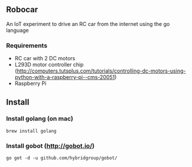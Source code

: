 ## Robocar
An IoT experiment to drive an RC car from the internet using the go language

### Requirements
* RC car with 2 DC motors
* L293D motor controller chip (http://computers.tutsplus.com/tutorials/controlling-dc-motors-using-python-with-a-raspberry-pi--cms-20051)
* Raspberry Pi

## Install
### Install golang (on mac)

```
brew install golang
```

### Install gobot (http://gobot.io/)
```
go get -d -u github.com/hybridgroup/gobot/
```


